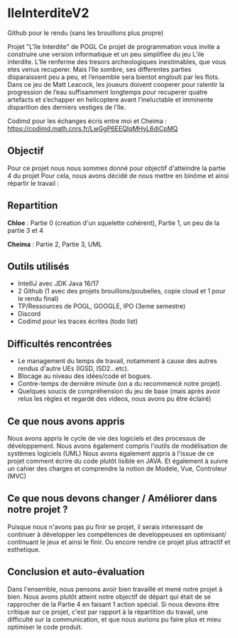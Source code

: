 # IleInterditeV2
Github pour le rendu (sans les brouillons plus propre)

Projet "L'île Interdite" de POGL
Ce projet de programmation vous invite a construire
une version informatique et un peu simplifiee du jeu L’ıle
interdite. L’Ile renferme des tresors archeologiques inestimables, que vous etes venus recuperer. Mais l’Ile sombre, ses
differentes parties disparaissent peu a peu, et l’ensemble sera
bientot englouti par les flots. Dans ce jeu de Matt Leacock,
les joueurs doivent cooperer pour ralentir la progression de
l’eau suffisamment longtemps pour recuperer quatre artefacts
et s’echapper en helicoptere avant l’ineluctable et imminente
disparition des derniers vestiges de l’Ile.

Codimd pour les échanges écris entre moi et Cheima : https://codimd.math.cnrs.fr/LwGgP6EEQIqMHyL6diCpMQ

## Objectif

Pour ce projet nous nous sommes donné pour objectif d'atteindre la partie 4 du projet
Pour cela, nous avons décidé de nous mettre en binôme et ainsi répartir le travail :

## Repartition

**Chloe** : Partie 0 (creation d'un squelette cohérent), Partie 1, un peu de la partie 3 et 4

**Cheima** : Partie 2, Partie 3, UML

## Outils utilisés

- IntelliJ avec JDK Java 16/17
- 2 Github (1 avec des projets brouillons/poubelles, copie cloud et 1 pour le rendu final)
- TP/Ressources de POGL, GOOGLE, IPO (3eme semestre)
- Discord
- Codimd pour les traces écrites (todo list)

## Difficultés rencontrées

- Le management du temps de travail, notamment à cause des autres rendus d'autre UEs (IGSD, ISD2...etc).
- Blocage au niveau des idées/code et bogues.
- Contre-temps de dernière minute (on a du recommencé notre projet).
- Quelques soucis de compréhension du jeu de base (mais après avoir relus les règles et regardé des videos, nous avons pu être éclairé)

## Ce que nous avons appris

Nous avons appris le cycle de vie des logiciels et des processus de développement. Nous avons également compris l'outils de modélisation de systèmes logiciels (UML)
Nous avons également appris à l'issue de ce projet comment écrire du code plutôt lisible en JAVA. 
Et également à suivre un cahier des charges et comprendre la notion de Modele, Vue, Controleur (MVC)

## Ce que nous devons changer / Améliorer dans notre projet ?

Puisque nous n'avons pas pu finir se projet, il serais interessant de continuer à développer les compétences de developpeuses en optimisant/ continuant le jeux et ainsi le finir. Ou encore rendre ce projet plus attractif et esthetique.

## Conclusion et auto-évaluation

Dans l'ensemble, nous pensons avoir bien travaillé et mené notre projet à bien. Nous avons plutôt atteint notre objectif de départ qui était de se rapprocher de la Partie 4 en faisant 1 action spécial. Si nous devons être critique sur ce projet, c'est par rapport à la répartition du travail, une difficulté sur la communication, et que nous aurions pu faire plus et mieu optimiser le code produit.

